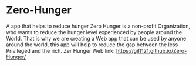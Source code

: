 # Zero-Hunger
A app that helps to reduce hunger
Zero Hunger is a non-profit Organization, who wants to reduce the hunger level experienced by people around the World. That is why we are creating a Web app that can be used by anyone around the world, this app will help to reduce the gap between the less Privileged and the rich.
Zer Hunger Web link: https://gift121.github.io/Zero-Hunger/
